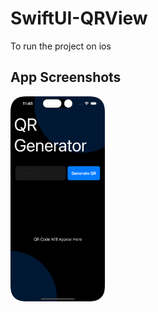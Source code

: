 # SwiftUI-QRView

To run the project on ios

## App Screenshots

<div style="display: flex; flex-direction: 'row';">
<img src="./Simulator-Screenshot.png" width="30%">